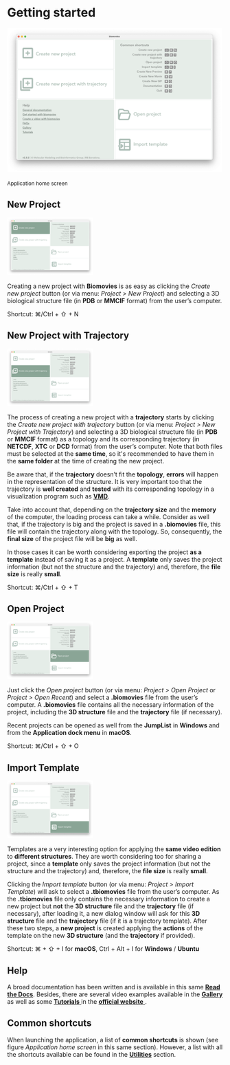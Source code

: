 # Getting started

<img src="_static/get_started/home.png" style="max-width:500px; margin-bottom:0;" />

<span style="font-size:12px;">Application home screen</span>

## New Project 

<img src="_static/get_started/img01.png" style="max-width:200px;" />

Creating a new project with **Biomovies** is as easy as clicking the _Create new project_ button (or via menu: _Project > New Project_) and selecting a 3D biological structure file (in **PDB** or **MMCIF** format) from the user’s computer.

Shortcut: ⌘/Ctrl + ⇧ + N

## New Project with Trajectory

<img src="_static/get_started/img02.png" style="max-width:200px;" />

The process of creating a new project with a **trajectory** starts by clicking the _Create new project with trajectory_ button (or via menu: _Project > New Project with Trajectory_) and selecting a 3D biological structure file (in **PDB** or **MMCIF** format) as a topology and its corresponding trajectory (in **NETCDF**, **XTC** or **DCD** format) from the user’s computer. Note that both files must be selected at the **same time**, so it's recommended to have them in the **same folder** at the time of creating the new project.

Be aware that, if the **trajectory** doesn’t fit the **topology**, **errors** will happen in the representation of the structure. It is very important too that the trajectory is **well created** and **tested** with its corresponding topology in a visualization program such as [**VMD**](https://www.ks.uiuc.edu/Research/vmd/).

Take into account that, depending on the **trajectory size** and the **memory** of the computer, the loading process can take a while. Consider as well that, if the trajectory is big and the project is saved in a **.biomovies** file, this file will contain the trajectory along with the topology. So, consequently, the **final size** of the project file will be **big** as well.

In those cases it can be worth considering exporting the project **as a template** instead of saving it as a project. A **template** only saves the project information (but not the structure and the trajectory) and, therefore, the **file size** is really **small**. 

Shortcut: ⌘/Ctrl + ⇧ + T

## Open Project 

<img src="_static/get_started/img03.png" style="max-width:200px;" />

Just click the _Open project_ button (or via menu: _Project > Open Project_ or _Project > Open Recent_) and select a **.biomovies** file from the user’s computer. A **.biomovies** file contains all the necessary information of the project, including the **3D structure** file and the **trajectory** file (if necessary). 

Recent projects can be opened as well from the **JumpList** in **Windows** and from the **Application dock menu** in **macOS**.

Shortcut: ⌘/Ctrl + ⇧ + O

## Import Template

<img src="_static/get_started/img04.png" style="max-width:200px;" />

Templates are a very interesting option for applying the **same video edition** to **different structures**. They are worth considering too for sharing a project, since a **template** only saves the project information (but not the structure and the trajectory) and, therefore, the **file size** is really **small**. 

Clicking the _Import template_ button (or via menu: _Project > Import Template_) will ask to select a **.tbiomovies** file from the user’s computer. As the **.tbiomovies** file only contains the necessary information to create a new project but **not** the **3D structure** file and the **trajectory** file (if necessary), after loading it, a new dialog window will ask for this **3D structure** file and the **trajectory** file (if it is a trajectory template). After these two steps, a **new project** is created applying the **actions** of the template on the new **3D structure** (and the **trajectory** if provided).

Shortcut: ⌘ + ⇧ + I for **macOS**, Ctrl + Alt + I for **Windows** / **Ubuntu**

## Help

A broad documentation has been written and is available in this same [**Read the Docs**](introduction.html). Besides, there are several video examples available in the [**Gallery** <i class="fa-solid fa-up-right-from-square" style="font-size: 12px;"></i>](https://gbayarri.github.io/biomovies/#gallery) as well as some [**Tutorials** <i class="fa-solid fa-up-right-from-square" style="font-size: 12px;"></i>](https://gbayarri.github.io/biomovies/#tutorials) in the [**official website** <i class="fa-solid fa-up-right-from-square" style="font-size: 12px;"></i>](https://gbayarri.github.io/biomovies).

## Common shortcuts

When launching the application, a list of **common shortcuts** is shown (see figure _Application home screen_ in this same section). However, a list with all the shortcuts available can be found in the [**Utilities**](utilities.html#shortcuts) section.
